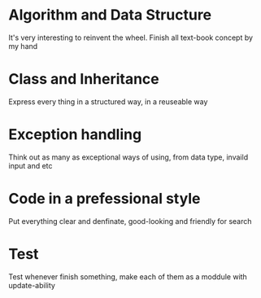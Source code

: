 # Algorithm and Data Structure
It's very interesting to reinvent the wheel. Finish all text-book concept by my hand

# Class and Inheritance
Express every thing in a structured way, in a reuseable way

# Exception handling
Think out as many as exceptional ways of using, from data type, invaild input and etc

# Code in a prefessional style
Put everything clear and denfinate, good-looking and friendly for search

# Test
Test whenever finish something, make each of them as a moddule with update-ability
